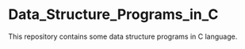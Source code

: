 # Data_Structure_Programs_in_C
This repository contains some data structure programs in C language. 
